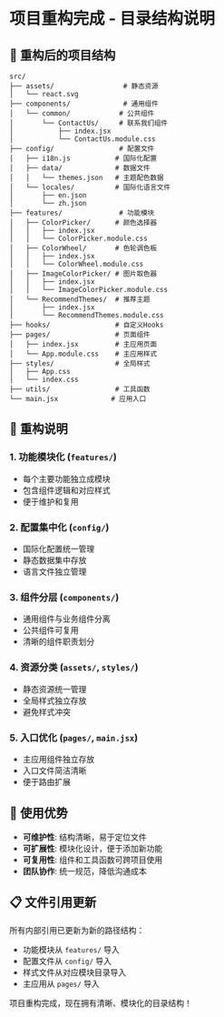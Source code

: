 # 项目重构完成 - 目录结构说明

## 📁 重构后的项目结构

```
src/
├── assets/                 # 静态资源
│   └── react.svg
├── components/             # 通用组件
│   └── common/            # 公共组件
│       └── ContactUs/     # 联系我们组件
│           ├── index.jsx
│           └── ContactUs.module.css
├── config/                # 配置文件
│   ├── i18n.js           # 国际化配置
│   ├── data/             # 数据文件
│   │   └── themes.json   # 主题配色数据
│   └── locales/          # 国际化语言文件
│       ├── en.json
│       └── zh.json
├── features/              # 功能模块
│   ├── ColorPicker/      # 颜色选择器
│   │   ├── index.jsx
│   │   └── ColorPicker.module.css
│   ├── ColorWheel/       # 色轮调色板
│   │   ├── index.jsx
│   │   └── ColorWheel.module.css
│   ├── ImageColorPicker/ # 图片取色器
│   │   ├── index.jsx
│   │   └── ImageColorPicker.module.css
│   └── RecommendThemes/  # 推荐主题
│       ├── index.jsx
│       └── RecommendThemes.module.css
├── hooks/                # 自定义Hooks
├── pages/                # 页面组件
│   ├── index.jsx         # 主应用页面
│   └── App.module.css    # 主应用样式
├── styles/               # 全局样式
│   ├── App.css
│   └── index.css
├── utils/                # 工具函数
└── main.jsx             # 应用入口
```

## 🎯 重构说明

### 1. **功能模块化** (`features/`)
- 每个主要功能独立成模块
- 包含组件逻辑和对应样式
- 便于维护和复用

### 2. **配置集中化** (`config/`)
- 国际化配置统一管理
- 静态数据集中存放
- 语言文件独立管理

### 3. **组件分层** (`components/`)
- 通用组件与业务组件分离
- 公共组件可复用
- 清晰的组件职责划分

### 4. **资源分类** (`assets/`, `styles/`)
- 静态资源统一管理
- 全局样式独立存放
- 避免样式冲突

### 5. **入口优化** (`pages/`, `main.jsx`)
- 主应用组件独立存放
- 入口文件简洁清晰
- 便于路由扩展

## 🚀 使用优势

- **可维护性**: 结构清晰，易于定位文件
- **可扩展性**: 模块化设计，便于添加新功能
- **可复用性**: 组件和工具函数可跨项目使用
- **团队协作**: 统一规范，降低沟通成本

## 📋 文件引用更新

所有内部引用已更新为新的路径结构：
- 功能模块从 `features/` 导入
- 配置文件从 `config/` 导入
- 样式文件从对应模块目录导入
- 主应用从 `pages/` 导入

项目重构完成，现在拥有清晰、模块化的目录结构！
